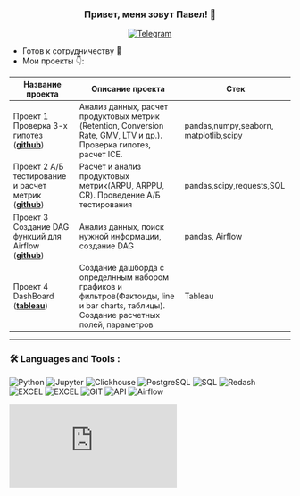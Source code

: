 ### <p align="center">Привет, меня зовут Павел! 👋</p>

<div align="center">

  <a href="">[![Telegram](https://img.shields.io/badge/-Telegram-27A7E7?style=for-the-badge&logo=telegram)](https://t.me/PLBasov)</a>

</div>

* Готов к сотрудничеству 🤝
* Мои проекты 👇: 

|Название проекта| Описание проекта| Стек|
|----------------|-----------------|-----|
|Проект 1  Проверка 3-х гипотез  (__[github](https://github.com/PLBasov/Projects/blob/528fb10fa9c423c0218489bc62780d5551d61a16/Hypothesis%20testing/Hypothesis%20testing.ipynb)__)|Анализ данных, расчет продуктовых метрик (Retention, Conversion Rate, GMV, LTV и др.). Проверка гипотез, расчет ICE.|pandas,numpy,seaborn,  matplotlib,scipy|
|Проект 2  А/Б тестирование и расчет метрик  (__[github](https://github.com/PLBasov/Projects/blob/528fb10fa9c423c0218489bc62780d5551d61a16/AB%20tests%2C%20metrics/AB%20tests%2C%20metrics.ipynb)__)|Расчет и анализ продуктовых метрик(ARPU, ARPPU, CR). Проведение А/Б тестирования |pandas,scipy,requests,SQL|
|Проект 3  Создание DAG функций для Airflow  (__[github](https://github.com/PLBasov/Projects/tree/528fb10fa9c423c0218489bc62780d5551d61a16/Airflow%20functions)__)|Анализ данных, поиск нужной информации, создание DAG|pandas, Airflow|
|Проект 4  DashBoard  (__[tableau](https://public.tableau.com/app/profile/pavel.basov/viz/Hotelsanalytics3/HotelsAnalytics3)__)|Создание дашборда с определнным набором графиков и фильтров(Фактоиды, line и bar charts, таблицы). Создание расчетных полей, параметров|Tableau|




<hr>

###  🛠️ Languages and Tools :  



![Python](https://img.shields.io/badge/-Python-FFF?style=for-the-badge&logo=python)
![Jupyter](https://img.shields.io/badge/-Jupyter_Notebook-FFF?style=for-the-badge&logo=Jupyter)
![Clickhouse](https://img.shields.io/badge/-Clickhouse-FFF?style=for-the-badge&logo=Clickhouse)
![PostgreSQL](https://img.shields.io/badge/-PostgreSQL-FFF?style=for-the-badge&logo=PostgreSQL)
![SQL](https://img.shields.io/badge/-SQL-00A4EF?style=for-the-badge&logo=SQL)
![Redash](https://img.shields.io/badge/-Redash-E44D26?style=for-the-badge&logo=Redash)
![EXCEL](https://img.shields.io/badge/-EXCEL-FF?style=for-the-badge&logo=EXCEL)
![EXCEL](https://img.shields.io/badge/-Google_Sheets-FFF?style=for-the-badge&logo=GoogleSheets)
![GIT](https://img.shields.io/badge/-GIT-FFF?style=for-the-badge&logo=GIT)
![API](https://img.shields.io/badge/-API-FF6600?style=for-the-badge&logo=API)
![Airflow](https://img.shields.io/badge/-Airflow-77DDE7?style=for-the-badge&logo=AIRFLOW)

![Сертификат](https://github.com/PLBasov/PLBasov/blob/main/%D0%A1%D0%B5%D1%80%D1%82%D0%B8%D1%84%D0%B8%D0%BA%D0%B0%D1%82.pdf)
